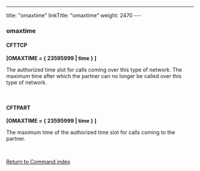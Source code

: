 ---
title: "omaxtime"
linkTitle: "omaxtime"
weight: 2470
---<span id="omaxtime"></span>

### omaxtime

#### CFTTCP

****[OMAXTIME = { 23595999
&#124; time } ]****

The authorized time slot for calls coming over this type of network.
The maximum time after which the partner can no longer be called over
this type of network.

 

#### CFTPART

****[OMAXTIME = { 23595999
&#124; time } ]****

The maximum time of the authorized time
slot for calls coming to the partner.

 

[Return to Command index](../../)
